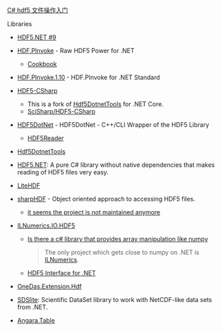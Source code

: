 [C# hdf5 文件操作入门](https://www.bilibili.com/read/cv5836507/)

Libraries

- [HDF5.NET #9](https://github.com/Apollo3zehn/HDF5.NET/issues/9)

- [HDF.PInvoke](https://github.com/HDFGroup/HDF.PInvoke) - Raw HDF5 Power for .NET
  - [Cookbook](https://github.com/HDFGroup/HDF.PInvoke/wiki/Cookbook)
  
- [HDF.PInvoke.1.10](https://github.com/HDFGroup/HDF.PInvoke.1.10) - HDF.PInvoke for .NET Standard

- [HDF5-CSharp](https://github.com/LiorBanai/HDF5-CSharp)
  - This is a fork of [Hdf5DotnetTools](https://github.com/reyntjesr/Hdf5DotnetTools) for .NET Core.
  - [SciSharp/HDF5-CSharp](https://github.com/SciSharp/HDF5-CSharp)

- [HDF5DotNet](http://hdf5.net/) - HDF5DotNet - C++/CLI Wrapper of the HDF5 Library
  - [HDF5Reader](https://github.com/hypesystem/HDF5Reader)
  
- [Hdf5DotnetTools](https://github.com/reyntjesr/Hdf5DotnetTools)

- [HDF5.NET](https://github.com/Apollo3zehn/HDF5.NET): A pure C# library without native dependencies that makes reading of HDF5 files very easy.

- [LiteHDF](https://github.com/silkfire/LiteHDF)

- [sharpHDF](https://github.com/sharpHDF/sharpHDF) - Object oriented approach to accessing HDF5 files.
  - [it seems the project is not maintained anymore](https://github.com/sharpHDF/sharpHDF/issues/8)
  
- [ILNumerics.IO.HDF5](https://ilnumerics.net/hdf5-files.html)

  - [Is there a c# library that provides array manipulation like numpy](https://stackoverflow.com/questions/15976925/is-there-a-c-sharp-library-that-provides-array-manipulation-like-numpy)

    > The only project which gets close to numpy on .NET is [ILNumerics](https://ilnumerics.net).

  - [HDF5 Interface for .NET](https://ilnumerics.net/hdf5-interface.html)

- [OneDas.Extension.Hdf](https://github.com/OneDAS-Group/OneDAS-Core/tree/master/extensions/OneDas.Extension.Hdf)

- [SDSlite](https://github.com/predictionmachines/SDSlite): Scientific DataSet library to work with NetCDF-like data sets from .NET.

- [Angara.Table](https://github.com/predictionmachines/Angara.Table)
